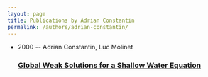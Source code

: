 ```yaml
---
layout: page
title: Publications by Adrian Constantin
permalink: /authors/adrian-constantin/
---
```


<ul class="post-list">
<li><span class='post-meta'>2000 -- Adrian Constantin, Luc Molinet</span><h3><a class='post-link' href='../../global-weak-solutions-for-a-shallow-water-equation'>Global Weak Solutions for a Shallow Water Equation</a></h3></li>

</ul>
